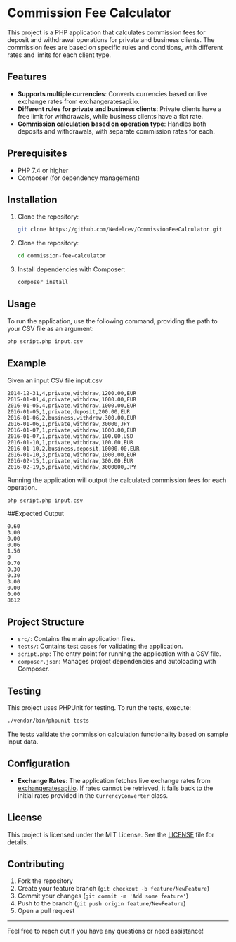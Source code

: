 # Commission Fee Calculator

This project is a PHP application that calculates commission fees for deposit and withdrawal operations for private and business clients. The commission fees are based on specific rules and conditions, with different rates and limits for each client type.

## Features

- **Supports multiple currencies**: Converts currencies based on live exchange rates from exchangeratesapi.io.
- **Different rules for private and business clients**: Private clients have a free limit for withdrawals, while business clients have a flat rate.
- **Commission calculation based on operation type**: Handles both deposits and withdrawals, with separate commission rates for each.

## Prerequisites

- PHP 7.4 or higher
- Composer (for dependency management)

## Installation

1. Clone the repository:
   ```bash
   git clone https://github.com/Nedelcev/CommissionFeeCalculator.git
   ```
   
2. Clone the repository:
   ```bash
   cd commission-fee-calculator
   ```

3. Install dependencies with Composer: 
   ```bash
   composer install
   ```

## Usage

  To run the application, use the following command, providing the path to your CSV file as an argument: 
   ```bash
   php script.php input.csv
   ```

## Example

  Given an input CSV file input.csv
   ```csv
   2014-12-31,4,private,withdraw,1200.00,EUR
   2015-01-01,4,private,withdraw,1000.00,EUR
   2016-01-05,4,private,withdraw,1000.00,EUR
   2016-01-05,1,private,deposit,200.00,EUR
   2016-01-06,2,business,withdraw,300.00,EUR
   2016-01-06,1,private,withdraw,30000,JPY
   2016-01-07,1,private,withdraw,1000.00,EUR
   2016-01-07,1,private,withdraw,100.00,USD
   2016-01-10,1,private,withdraw,100.00,EUR
   2016-01-10,2,business,deposit,10000.00,EUR
   2016-01-10,3,private,withdraw,1000.00,EUR
   2016-02-15,1,private,withdraw,300.00,EUR
   2016-02-19,5,private,withdraw,3000000,JPY
   ```

   Running the application will output the calculated commission fees for each operation. 
   ```bash
   php script.php input.csv
```

##Expected Output

  ```csv
  0.60
  3.00
  0.00
  0.06
  1.50
  0
  0.70
  0.30
  0.30
  3.00
  0.00
  0.00
  8612
   ```

## Project Structure

- `src/`: Contains the main application files.
- `tests/`: Contains test cases for validating the application.
- `script.php`: The entry point for running the application with a CSV file.
- `composer.json`: Manages project dependencies and autoloading with Composer.

## Testing

This project uses PHPUnit for testing. To run the tests, execute:
 ```bash
 ./vendor/bin/phpunit tests
```

The tests validate the commission calculation functionality based on sample input data.

## Configuration

- **Exchange Rates**: The application fetches live exchange rates from [exchangeratesapi.io](https://exchangeratesapi.io/). If rates cannot be retrieved, it falls back to the initial rates provided in the `CurrencyConverter` class.

## License

This project is licensed under the MIT License. See the [LICENSE](LICENSE) file for details.

## Contributing

1. Fork the repository  
2. Create your feature branch (`git checkout -b feature/NewFeature`)  
3. Commit your changes (`git commit -m 'Add some feature'`)  
4. Push to the branch (`git push origin feature/NewFeature`)  
5. Open a pull request

---

Feel free to reach out if you have any questions or need assistance!
  
